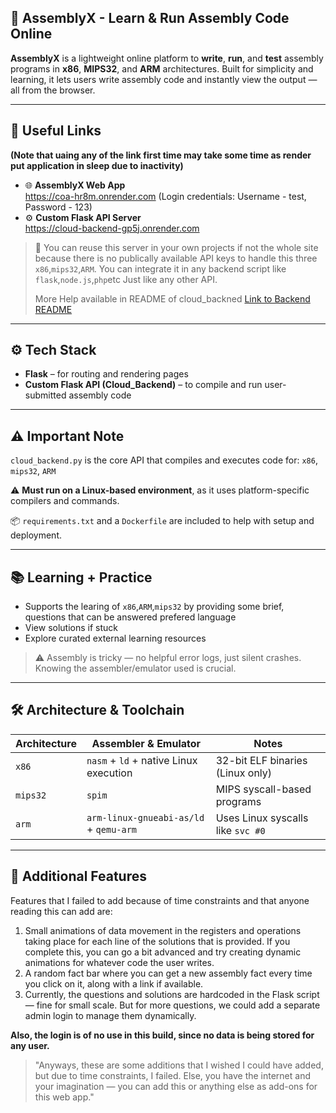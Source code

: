 ## 🚀 AssemblyX - Learn & Run Assembly Code Online

**AssemblyX** is a lightweight online platform to **write**, **run**, and **test** assembly programs in **x86**, **MIPS32**, and **ARM** architectures. Built for simplicity and learning, it lets users write assembly code and instantly view the output — all from the browser.

---

## 🔗 Useful Links
 **(Note that uaing any of the link first time may take some time as render put application in sleep due to inactivity)**
- 🌐 **AssemblyX Web App**  
  https://coa-hr8m.onrender.com  (Login credentials: Username - test, Password - 123)
- ⚙️ **Custom Flask API Server**  
  https://cloud-backend-gp5j.onrender.com

> 📌 You can reuse this server in your own projects if not the whole site because there is no publically available API keys to handle this three `x86`,`mips32`,`ARM`.
> You can integrate it in any backend script like `flask`,`node.js`,`php`etc  Just like any other API.
> 
> More Help available in README of cloud_backned
> [Link to Backend README](./cloudbackend/README.md)

---

## ⚙️ Tech Stack

- **Flask** – for routing and rendering pages
- **Custom Flask API (Cloud_Backend)** – to compile and run user-submitted assembly code

---

## ⚠️ Important Note

`cloud_backend.py` is the core API that compiles and executes code for:
 `x86`,
 `mips32`,
 `ARM`

⚠️ **Must run on a Linux-based environment**, as it uses platform-specific compilers and commands.

📦 `requirements.txt` and a `Dockerfile` are included to help with setup and deployment.

---

## 📚 Learning + Practice

- Supports the learing of `x86`,`ARM`,`mips32` by providing some brief, questions that can be answered prefered language
- View solutions if stuck
- Explore curated external learning resources

> ⚠️ Assembly is tricky — no helpful error logs, just silent crashes. Knowing the assembler/emulator used is crucial.

---

## 🛠️ Architecture & Toolchain

| Architecture | Assembler & Emulator                   | Notes                              |
|--------------|----------------------------------------|------------------------------------|
| `x86`        | `nasm` + `ld` + native Linux execution | 32-bit ELF binaries (Linux only)   |
| `mips32`     | `spim`                                 | MIPS syscall-based programs        |
| `arm`        | `arm-linux-gnueabi-as/ld` + `qemu-arm` | Uses Linux syscalls like `svc #0`  |

---

## 🔧 Additional Features

Features that I failed to add because of time constraints and that anyone reading this can add are:

1. Small animations of data movement in the registers and operations taking place for each line of the solutions that is provided. If you complete this, you can go a bit advanced and try creating dynamic animations for whatever code the user writes.  
2. A random fact bar where you can get a new assembly fact every time you click on it, along with a link if available.  
3. Currently, the questions and solutions are hardcoded in the Flask script — fine for small scale. But for more questions, we could add a separate admin login to manage them dynamically.  

**Also, the login is of no use in this build, since no data is being stored for any user.**

> "Anyways, these are some additions that I wished I could have added, but due to time constraints, I failed. Else, you have the internet and your imagination — you can add this or anything else as add-ons for this web app."
